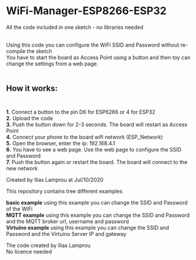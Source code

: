# WiFi-Manager-ESP8266-ESP32

All the code included in one sketch - no libraries needed<br/><br/>

 Using this code you can configure the WiFi SSID and Password without re-compile the sketch<br/>
 You have to start the board as Access Point using a button and then toy can change the settings from a web page.<br/><br/>
 
 
 
 
 
 ## How it works:<br/><br/>
 
 **1.** Connect a button to the pin D6 for ESP6266 or 4 for ESP32<br/>
 **2.** Upload the code<br/>
 **3.** Push the button down for 2-3 seconds. The board will restart as Access Point<br/>
 **4.** Connect your phone to the board wifi network (ESP_Network)<br/>
 **5.** Open the browser, enter the ip: 192.168.4.1<br/>
 **6.** You have to see a web page. Use the web page to configure the SSID and Password<br/>
 **7.** Push the button again or restart the board. The board will connect to the new network<br/>


 Created by Ilias Lamprou at Jul/10/2020
 
This repository contains tree different examples<br/>

**basic example**  using this example you can change the SSID and Password of the WiFi <br/>
**MQTT example**  using this example you can change the SSID and Password and the MQTT broker url, username and password<br/>
**Virtuino example**  using this example you can change the SSID and Password and the Virtuino Server IP and gateway<br/>


The code created by Ilias Lamprou<br/>
No licence needed<br/>

